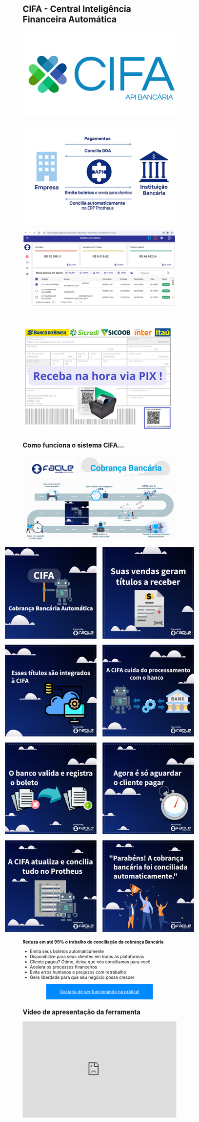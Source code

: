<style>
    img[alt="Detalhes CIFA"] { 
        width: 300px;
        padding: 10px;
        }
    #button{
        height: 50px;
        width: 350px;
        background-color: #008aff;
        display: flex;
        align-items: center;
        justify-content: center;
        justify-self: center;
        color: white;
    }
    .images-container {
        width: 100%; 
        display: flex; 
        justify-content: center; 
        flex-direction: column;
    }
    .image-container {
        display: flex; 
        flex-direction: row;
        justify-content: center;
    }
</style>

# CIFA - Central Inteligência Financeira Automática

![Logo Facile](../../assets/cifaimg/logo.png "Logo Facile")

![API CIFA](../../assets/cifaimg/cifa.jpg "API CIFA")

![Página Principal](../../assets/cifaimg/tela1.png "Página Principal")

<br><br>

![Pix](../../assets/cifaimg/tela2.png "Pix")

## Como funciona o sistema CIFA...

<div class="images-container">
    <img src="../../assets/cifaimg/img3.png" />
    <div class="image-container">
        <img src="../../assets/cifaimg/img4-1.jpg" alt="Detalhes CIFA" />
        <img src="../../assets/cifaimg/img4-2.jpg" alt="Detalhes CIFA" />
    </div>
    <div class="image-container">
        <img src="../../assets/cifaimg/img5-1.jpg" alt="Detalhes CIFA" />
        <img src="../../assets/cifaimg/img5-2.jpg" alt="Detalhes CIFA" />
    </div>
    <div class="image-container">
        <img src="../../assets/cifaimg/img6-1.jpg" alt="Detalhes CIFA" />
        <img src="../../assets/cifaimg/img6-2.jpg" alt="Detalhes CIFA" />
    </div>
    <div class="image-container">
        <img src="../../assets/cifaimg/img7-1.jpg" alt="Detalhes CIFA" />
        <img src="../../assets/cifaimg/img7-2.jpg" alt="Detalhes CIFA" />
    </div>
</div>

<!-- Código antigo, não era escalável e quebrou quando o HTML5 deixou de usar a tag <center> -->
<!-- ![Fluxo CIFA](../../assets/cifaimg/img3.png "Fluxo CIFA"){: .center-img }
![Detalhes CIFA](../../assets/cifaimg/img4-1.jpg "Detalhes CIFA"){: .center-img }
![Detalhes CIFA](../../assets/cifaimg/img4-2.jpg "Detalhes CIFA"){: .center-img }
![Detalhes CIFA](../../assets/cifaimg/img5-1.jpg "Detalhes CIFA"){: .center-img }
![Detalhes CIFA](../../assets/cifaimg/img5-2.jpg "Detalhes CIFA"){: .center-img }
![Detalhes CIFA](../../assets/cifaimg/img6-1.jpg "Detalhes CIFA"){: .center-img }
![Detalhes CIFA](../../assets/cifaimg/img6-2.jpg "Detalhes CIFA"){: .center-img }
![Detalhes CIFA](../../assets/cifaimg/img7-1.jpg "Detalhes CIFA"){: .center-img }
![Detalhes CIFA](../../assets/cifaimg/img7-2.jpg "Detalhes CIFA"){: .center-img } -->

**Reduza em até 99% o trabalho de  conciliação da cobrança Bancária**

* Emita seus boletos automaticamente
* Disponibilize para seus clientes em todas as plataformas
* Cliente pagou? Ótimo, deixa que nós conciliamos para você
* Acelera os processos financeiros
* Evita erros humanos e prejuízos com retrabalho
* Gera liberdade para que seu negócio possa crescer

<a id="button" href="mailto:ar@facilesistemas.com.br?subject=Gostaria%20de%20ver%20uma%20apresenta%C3%A7%C3%A3o%20do%20CIFA&body=Ol%C3%A1%2C%20recebi%20um%20email%20sobre%20o%20CIFA%20e%20gostaria%20de%20ver%20funcionando%20na%20pr%C3%A1tica." class="btn btn-primary">Gostaria de ver funcionando na prática!</a>

## Vídeo de apresentação da ferramenta

<div style='display: flex; justify-content: center;'>
<iframe width="560" height="315" src="https://www.youtube.com/embed/y5GYCR1nFz4?si=0sG7hwoHKeIP3n2_" title="YouTube video player" frameborder="0" allow="accelerometer; autoplay; clipboard-write; encrypted-media; gyroscope; picture-in-picture; web-share" referrerpolicy="strict-origin-when-cross-origin" allowfullscreen></iframe></div>